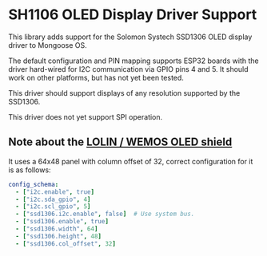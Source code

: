 # SH1106 OLED Display Driver Support

This library adds support for the Solomon Systech SSD1306 OLED display driver to Mongoose OS.

The default configuration and PIN mapping supports ESP32 boards with the driver hard-wired for I2C communication via GPIO pins 4 and 5. It should work on other platforms, but has not yet been tested.

This driver should support displays of any resolution supported by the SSD1306.

This driver does not yet support SPI operation.

## Note about the [LOLIN / WEMOS OLED shield](https://wiki.wemos.cc/products:d1_mini_shields:oled_shield)

It uses a 64x48 panel with column offset of 32, correct configuration for it is as follows:

```yaml
config_schema:
  - ["i2c.enable", true]
  - ["i2c.sda_gpio", 4]
  - ["i2c.scl_gpio", 5]
  - ["ssd1306.i2c.enable", false]  # Use system bus.
  - ["ssd1306.enable", true]
  - ["ssd1306.width", 64]
  - ["ssd1306.height", 48]
  - ["ssd1306.col_offset", 32]
```
